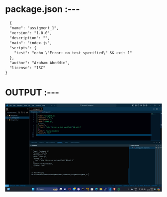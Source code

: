 # package.json :---
```
  {
  "name": "assigment_1",
  "version": "1.0.0",
  "description": "",
  "main": "index.js",
  "scripts": {
    "test": "echo \"Error: no test specified\" && exit 1"
  },
  "author": "Araham Abeddin",
  "license": "ISC"
}
```

# OUTPUT :---
<img src="Assigment_1.png" alt="OUTPUT OF Assigment 1" title="Assigment 1 photo">
